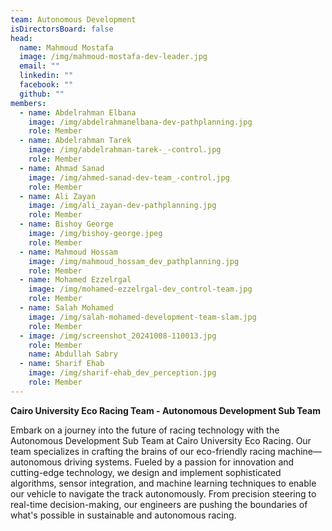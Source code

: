 ```yaml
---
team: Autonomous Development
isDirectorsBoard: false
head:
  name: Mahmoud Mostafa
  image: /img/mahmoud-mostafa-dev-leader.jpg
  email: ""
  linkedin: ""
  facebook: ""
  github: ""
members:
  - name: Abdelrahman Elbana
    image: /img/abdelrahmanelbana-dev-pathplanning.jpg
    role: Member
  - name: Abdelrahman Tarek
    image: /img/abdelrahman-tarek-_-control.jpg
    role: Member
  - name: Ahmad Sanad
    image: /img/ahmed-sanad-dev-team_-control.jpg
    role: Member
  - name: Ali Zayan
    image: /img/ali_zayan-dev-pathplanning.jpg
    role: Member
  - name: Bishoy George
    image: /img/bishoy-george.jpeg
    role: Member
  - name: Mahmoud Hossam
    image: /img/mahmoud_hossam_dev_pathplanning.jpg
    role: Member
  - name: Mohamed Ezzelrgal
    image: /img/mohamed-ezzelrgal-dev_control-team.jpg
    role: Member
  - name: Salah Mohamed
    image: /img/salah-mohamed-development-team-slam.jpg
    role: Member
  - image: /img/screenshot_20241008-110013.jpg
    role: Member
    name: Abdullah Sabry
  - name: Sharif Ehab
    image: /img/sharif-ehab_dev_perception.jpg
    role: Member
---
```

**Cairo University Eco Racing Team - Autonomous Development Sub Team**

Embark on a journey into the future of racing technology with the Autonomous Development Sub Team at Cairo University Eco Racing. Our team specializes in crafting the brains of our eco-friendly racing machine—autonomous driving systems. Fueled by a passion for innovation and cutting-edge technology, we design and implement sophisticated algorithms, sensor integration, and machine learning techniques to enable our vehicle to navigate the track autonomously. From precision steering to real-time decision-making, our engineers are pushing the boundaries of what's possible in sustainable and autonomous racing.